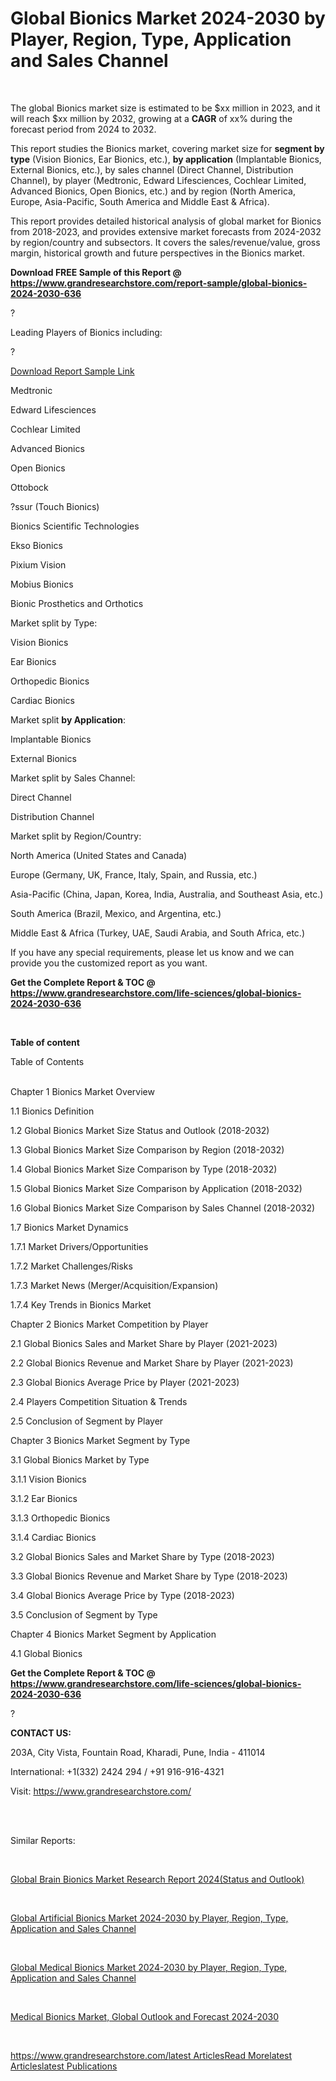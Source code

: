 <h1>Global Bionics Market 2024-2030 by Player, Region, Type, Application and Sales Channel</h1><br/><p>The global Bionics market size is estimated to be $xx million in 2023, and it will reach $xx million by 2032, growing at a <strong>CAGR</strong> of xx% during the forecast period from 2024 to 2032.</p>
 
 
 
 <p>This report studies the Bionics market, covering market size for <strong>segment by type</strong> (Vision Bionics, Ear Bionics, etc.), <strong>by application</strong> (Implantable Bionics, External Bionics, etc.), by sales channel (Direct Channel, Distribution Channel), by player (Medtronic, Edward Lifesciences, Cochlear Limited, Advanced Bionics, Open Bionics, etc.) and by region (North America, Europe, Asia-Pacific, South America and Middle East & Africa).</p>
 
 
 
 <p>This report provides detailed historical analysis of global market for Bionics from 2018-2023, and provides extensive market forecasts from 2024-2032 by region/country and subsectors. It covers the sales/revenue/value, gross margin, historical growth and future perspectives in the Bionics market.</p>
 
 
 
 <div><b>Download FREE Sample of this Report @ <a href="https://www.grandresearchstore.com/report-sample/global-bionics-2024-2030-636">https://www.grandresearchstore.com/report-sample/global-bionics-2024-2030-636</a></b></div>
 
 
 
 <p>? </p>
 
 
 
 <p>Leading Players of Bionics including:</p>
 
 
 
 <p>? </p>
 
 
 
 <p><a href="https://www.grandresearchstore.com/mr-admin/report-sample/global-bionics-2024-2030-636">Download Report Sample Link</a></p>
 
 
 
 <p>Medtronic</p>
 
 
 
 <p>Edward Lifesciences</p>
 
 
 
 <p>Cochlear Limited</p>
 
 
 
 <p>Advanced Bionics</p>
 
 
 
 <p>Open Bionics</p>
 
 
 
 <p>Ottobock</p>
 
 
 
 <p>?ssur (Touch Bionics)</p>
 
 
 
 <p>Bionics Scientific Technologies</p>
 
 
 
 <p>Ekso Bionics</p>
 
 
 
 <p>Pixium Vision</p>
 
 
 
 <p>Mobius Bionics</p>
 
 
 
 <p>Bionic Prosthetics and Orthotics</p>
 
 
 
 <p>Market split by Type:</p>
 
 
 
 <p>Vision Bionics</p>
 
 
 
 <p>Ear Bionics</p>
 
 
 
 <p>Orthopedic Bionics</p>
 
 
 
 <p>Cardiac Bionics</p>
 
 
 
 <p>Market split <strong>by Application</strong>:</p>
 
 
 
 <p>Implantable Bionics</p>
 
 
 
 <p>External Bionics</p>
 
 
 
 <p>Market split by Sales Channel:</p>
 
 
 
 <p>Direct Channel</p>
 
 
 
 <p>Distribution Channel</p>
 
 
 
 <p>Market split by Region/Country:</p>
 
 
 
 <p>North America (United States and Canada)</p>
 
 
 
 <p>Europe (Germany, UK, France, Italy, Spain, and Russia, etc.)</p>
 
 
 
 <p>Asia-Pacific (China, Japan, Korea, India, Australia, and Southeast Asia, etc.)</p>
 
 
 
 <p>South America (Brazil, Mexico, and Argentina, etc.)</p>
 
 
 
 <p>Middle East & Africa (Turkey, UAE, Saudi Arabia, and South Africa, etc.)</p>
 
 
 
 <p>If you have any special requirements, please let us know and we can provide you the customized report as you want.</p>
 
 
 
 <div><b>Get the Complete Report & TOC @ <a href="https://www.grandresearchstore.com/life-sciences/global-bionics-2024-2030-636">https://www.grandresearchstore.com/life-sciences/global-bionics-2024-2030-636</a></b></div>
 
 
 
 <p><br />
 
 <b>Table of content</b></p>
 
 
 
 <p>Table of Contents<br />
 
 <br />
 
 Chapter 1 Bionics Market Overview<br />
 
 1.1 Bionics Definition<br />
 
 1.2 Global Bionics Market Size Status and Outlook (2018-2032)<br />
 
 1.3 Global Bionics Market Size Comparison by Region (2018-2032)<br />
 
 1.4 Global Bionics Market Size Comparison by Type (2018-2032)<br />
 
 1.5 Global Bionics Market Size Comparison by Application (2018-2032)<br />
 
 1.6 Global Bionics Market Size Comparison by Sales Channel (2018-2032)<br />
 
 1.7 Bionics Market Dynamics<br />
 
 1.7.1 Market Drivers/Opportunities<br />
 
 1.7.2 Market Challenges/Risks<br />
 
 1.7.3 Market News (Merger/Acquisition/Expansion)<br />
 
 1.7.4 Key Trends in Bionics Market<br />
 
 Chapter 2 Bionics Market Competition by Player<br />
 
 2.1 Global Bionics Sales and Market Share by Player (2021-2023)<br />
 
 2.2 Global Bionics Revenue and Market Share by Player (2021-2023)<br />
 
 2.3 Global Bionics Average Price by Player (2021-2023)<br />
 
 2.4 Players Competition Situation & Trends<br />
 
 2.5 Conclusion of Segment by Player<br />
 
 Chapter 3 Bionics Market Segment by Type<br />
 
 3.1 Global Bionics Market by Type<br />
 
 3.1.1 Vision Bionics<br />
 
 3.1.2 Ear Bionics<br />
 
 3.1.3 Orthopedic Bionics<br />
 
 3.1.4 Cardiac Bionics<br />
 
 3.2 Global Bionics Sales and Market Share by Type (2018-2023)<br />
 
 3.3 Global Bionics Revenue and Market Share by Type (2018-2023)<br />
 
 3.4 Global Bionics Average Price by Type (2018-2023)<br />
 
 3.5 Conclusion of Segment by Type<br />
 
 Chapter 4 Bionics Market Segment by Application<br />
 
 4.1 Global Bionics</p>
 
 
 
 <div><b>Get the Complete Report & TOC @ <a href="https://www.grandresearchstore.com/life-sciences/global-bionics-2024-2030-636">https://www.grandresearchstore.com/life-sciences/global-bionics-2024-2030-636</a></b></div>
 
 
 
 <p>? </p>
 
 
 
 <p><b>CONTACT US:</b><br />
 
 203A, City Vista, Fountain Road, Kharadi, Pune, India - 411014<br />
 
 International: +1(332) 2424 294 / +91 916-916-4321<br />
 
 Visit: <a href="https://www.grandresearchstore.com/">https://www.grandresearchstore.com/</a><br />
 
 <br />
 
 <br />
 
 Similar Reports:<br />
 
 <br />
 
 <a href="https://www.grandresearchstore.com/life-sciences/global-brain-bionics-2024-877">Global Brain Bionics Market Research Report 2024(Status and Outlook)</a><br />
 
 <br />
 
 <a href="https://www.grandresearchstore.com/life-sciences/global-artificial-bionics-2024-2030-956">Global Artificial Bionics Market 2024-2030 by Player, Region, Type, Application and Sales Channel</a><br />
 
 <br />
 
 <a href="https://www.grandresearchstore.com/life-sciences/global-medical-bionics-2024-2030-264">Global Medical Bionics Market 2024-2030 by Player, Region, Type, Application and Sales Channel</a><br />
 
 <br />
 
 <a href="https://www.grandresearchstore.com/life-sciences/global-medical-bionics-forecast-2024-2030-229">Medical Bionics Market, Global Outlook and Forecast 2024-2030</a><br />
 
 <br />
 
 <a href="https://gyeongbokgung.com">https://www.grandresearchstore.com/</a><a href="https://hallyeomaritime.com">latest Articles</a><a href="https://jingwansa.com">Read More</a><a href="https://nguoiviet.jp/">latest Articles</a><a href="https://www.intelmarketresearch.com/">latest Publications</a></p>